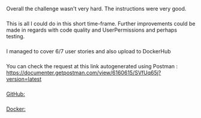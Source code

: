 Overall the challenge wasn't very hard. The instructions were very good. 
###
This is all I could do in this short time-frame. Further improvements could be made in regards with code quality and UserPermissions and perhaps testing.
###
I managed to cover 6/7 user stories and also upload to DockerHub
###
You can check the request at this link autogenerated using Postman : https://documenter.getpostman.com/view/6160615/SVfUq65j?version=latest
###
[GitHub:](https://github.com/di118/mum_foood_rest)
###
[Docker:](https://hub.docker.com/r/di118/mum_rest_food_web)
###